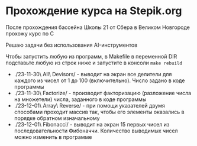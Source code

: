 # Прохождение курса на Stepik.org
После прохождения бассейна Школы 21 от Сбера в Великом Новгороде прохожу курс по C

Решаю задачи без использования AI-инструментов

Чтобы запустить любую из программ, в Makefile в переменной DIR подставьте любую из строк ниже и запустите в консоли
`make rebuild`

* ./23-11-30\ All\ Devisors/ - выводит на экран все делители для каждого из чисел от 1 до 100 (включительно). Число задано в коде программы
* ./23-11-30\ Factorize/ - производит факторизацию (разложение числа на множетели) числа, заданного в коде программы
* ./23-12-01\ Array\ Reverse/ - при помощи указателей двумя способами проходит массив так, чтобы его элементы оказались в порядке обратном изначальному
* ./23-12-01\ Fibonacci/ - выводит на экран 15 первых чисел из последовательности Фибоначчи. Количество выводимых чисел можно изменить в программе